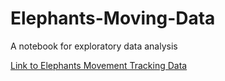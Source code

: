 # Elephants-Moving-Data
A notebook for exploratory data analysis

[Link to Elephants Movement Tracking Data](https://timom2110.github.io/Elephants-Moving-Data/map_chart.html)
